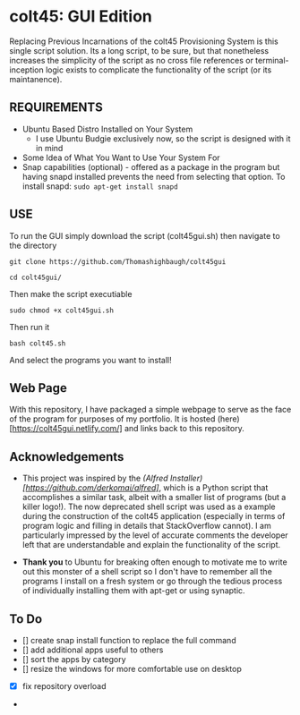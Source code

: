 # colt45: GUI Edition

[logo]:https://raw.githubusercontent.com/parnurzeal/gorequest/gh-pages/images/Gopher_GoRequest_400x300.jpg

Replacing Previous Incarnations of the colt45 Provisioning System is this single script solution. Its a long script, to be sure, but that nonetheless increases the simplicity of the script as no cross file references or terminal-inception logic exists to complicate the functionality of the script (or its maintanence). 


## REQUIREMENTS

- Ubuntu Based Distro Installed on Your System 
  - I use Ubuntu Budgie exclusively now, so the script is designed with it in mind
- Some Idea of What You Want to Use Your System For
- Snap capabilities (optional) - offered as a package in the program but having snapd installed prevents the need from selecting that option. To install snapd:
    ``sudo apt-get install snapd`` 

## USE 

To run the GUI simply download the script (colt45gui.sh) then navigate to the directory 
```
git clone https://github.com/Thomashighbaugh/colt45gui

cd colt45gui/
```

Then make the script executiable 

`sudo chmod +x colt45gui.sh`

Then run it 

`bash colt45.sh` 

And select the programs you want to install!

## Web Page
With this repository, I have packaged a simple webpage to serve as the face of the program for purposes of my portfolio. It is hosted (here)[https://colt45gui.netlify.com/] and links back to this repository.

## Acknowledgements

- This project was inspired by the _(Alfred Installer)[https://github.com/derkomai/alfred]_, which is a Python script that accomplishes a similar task, albeit with a smaller list of programs (but a killer logo!). The now deprecated shell script was used as a example during the construction of the colt45 application (especially in terms of program logic and filling in details that StackOverflow cannot). I am particularly impressed by the level of accurate comments the developer left that are understandable and explain the functionality of the script.  

- **Thank you** to Ubuntu for breaking often enough to motivate me to write out this monster of a shell script so I don't have to remember all the programs I install on a fresh system or go through the tedious process of individually installing them with apt-get or using synaptic. 

## To Do 
- [] create snap install function to replace the full command
- [] add additional apps useful to others
- [] sort the apps by category
- [] resize the windows for more comfortable use on desktop 
- [x] fix repository overload
-
